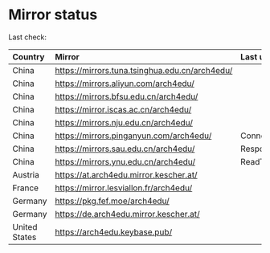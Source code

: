 <script src="./time.js"></script>
# Mirror status
Last check: <script type="text/javascript">localize(1669706350.6850996);</script>

|Country|Mirror|Last update|
|:------|:-----|:----------|
|China|https://mirrors.tuna.tsinghua.edu.cn/arch4edu/|<script type="text/javascript">localize(1669704360);</script>|
|China|https://mirrors.aliyun.com/arch4edu/|<script type="text/javascript">localize(1669618680);</script>|
|China|https://mirrors.bfsu.edu.cn/arch4edu/|<script type="text/javascript">localize(1669660570);</script>|
|China|https://mirror.iscas.ac.cn/arch4edu/|<script type="text/javascript">localize(1669660570);</script>|
|China|https://mirrors.nju.edu.cn/arch4edu/|<script type="text/javascript">localize(1669618680);</script>|
|China|https://mirrors.pinganyun.com/arch4edu/|ConnectTimeout|
|China|https://mirrors.sau.edu.cn/arch4edu/|Response 500|
|China|https://mirrors.ynu.edu.cn/arch4edu/|ReadTimeout|
|Austria|https://at.arch4edu.mirror.kescher.at/|<script type="text/javascript">localize(1669660570);</script>|
|France|https://mirror.lesviallon.fr/arch4edu/|<script type="text/javascript">localize(1669660570);</script>|
|Germany|https://pkg.fef.moe/arch4edu/|<script type="text/javascript">localize(1669660570);</script>|
|Germany|https://de.arch4edu.mirror.kescher.at/|<script type="text/javascript">localize(1669660570);</script>|
|United States|https://arch4edu.keybase.pub/|<script type="text/javascript">localize(1669660570);</script>|

<script src="./tablefilter/tablefilter.js"></script>
<script src="./table.js"></script>